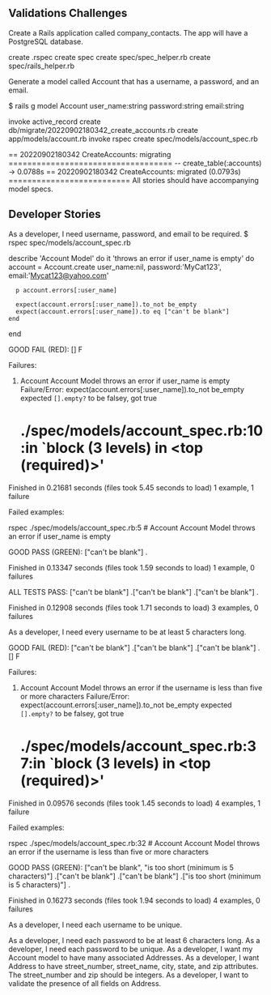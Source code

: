 ## Validations Challenges

Create a Rails application called company_contacts. The app will have a PostgreSQL database.

 create  .rspec
      create  spec
      create  spec/spec_helper.rb
      create  spec/rails_helper.rb

Generate a model called Account that has a username, a password, and an email.

$ rails g model Account user_name:string password:string email:string

 invoke  active_record
      create    db/migrate/20220902180342_create_accounts.rb
      create    app/models/account.rb
      invoke    rspec
      create      spec/models/account_spec.rb


== 20220902180342 CreateAccounts: migrating ===================================
-- create_table(:accounts)
   -> 0.0788s
== 20220902180342 CreateAccounts: migrated (0.0793s) ==========================
All stories should have accompanying model specs.

## Developer Stories
As a developer, I need username, password, and email to be required.
$ rspec spec/models/account_spec.rb

describe 'Account Model' do
    it 'throws an error if user_name is empty' do
      account = Account.create user_name:nil, password:'MyCat123', email:'Mycat123@yahoo.com'
      
      p account.errors[:user_name]

      expect(account.errors[:user_name]).to_not be_empty
      expect(account.errors[:user_name]).to eq ["can't be blank"]
    end
  end

GOOD FAIL (RED):
[]
F

Failures:

  1) Account Account Model throws an error if user_name is empty
     Failure/Error: expect(account.errors[:user_name]).to_not be_empty
       expected `[].empty?` to be falsey, got true
     # ./spec/models/account_spec.rb:10:in `block (3 levels) in <top (required)>'

Finished in 0.21681 seconds (files took 5.45 seconds to load)
1 example, 1 failure

Failed examples:

rspec ./spec/models/account_spec.rb:5 # Account Account Model throws an error if user_name is empty

GOOD PASS (GREEN):
["can't be blank"]
.

Finished in 0.13347 seconds (files took 1.59 seconds to load)
1 example, 0 failures

ALL TESTS PASS:
["can't be blank"]
.["can't be blank"]
.["can't be blank"]
.

Finished in 0.12908 seconds (files took 1.71 seconds to load)
3 examples, 0 failures


As a developer, I need every username to be at least 5 characters long.

GOOD FAIL (RED):
["can't be blank"]
.["can't be blank"]
.["can't be blank"]
.[]
F

Failures:

  1) Account Account Model throws an error if the username is less than five or more characters
     Failure/Error: expect(account.errors[:user_name]).to_not be_empty
       expected `[].empty?` to be falsey, got true
     # ./spec/models/account_spec.rb:37:in `block (3 levels) in <top (required)>'

Finished in 0.09576 seconds (files took 1.45 seconds to load)
4 examples, 1 failure

Failed examples:

rspec ./spec/models/account_spec.rb:32 # Account Account Model throws an error if the username is less than five or more characters

GOOD PASS (GREEN):
["can't be blank", "is too short (minimum is 5 characters)"]
.["can't be blank"]
.["can't be blank"]
.["is too short (minimum is 5 characters)"]
.

Finished in 0.16273 seconds (files took 1.94 seconds to load)
4 examples, 0 failures


As a developer, I need each username to be unique.


As a developer, I need each password to be at least 6 characters long.
As a developer, I need each password to be unique.
As a developer, I want my Account model to have many associated Addresses.
As a developer, I want Address to have street_number, street_name, city, state, and zip attributes. The street_number and zip should be integers.
As a developer, I want to validate the presence of all fields on Address.